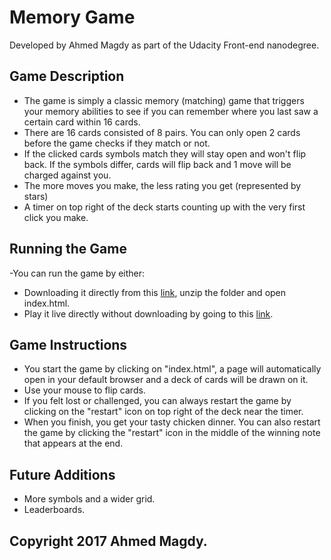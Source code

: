 # Memory Game
 Developed by Ahmed Magdy as part of the Udacity Front-end nanodegree.

## Game Description
- The game is simply a classic memory (matching) game that triggers your memory abilities to see if you can remember where you last saw a certain card within 16 cards. 
- There are 16 cards consisted of 8 pairs. You can only open 2 cards before the game checks if they match or not.
- If the clicked cards symbols match they will stay open and won't flip back. If the symbols differ, cards will flip back and 1 move will be charged against you.
- The more moves you make, the less rating you get (represented by stars)
- A timer on top right of the deck starts counting up with the very first click you make.

## Running the Game

-You can run the game by either:
 - Downloading it directly from this [link](https://github.com/commanderMadi/madiMemoryGame/archive/master.zip), unzip the folder and open index.html.
 - Play it live directly without downloading by going to this [link](https://commandermadi.github.io/madiMemoryGame/).

## Game Instructions
- You start the game by clicking on "index.html", a page will automatically open in your default browser and a deck of cards will be drawn on it.
- Use your mouse to flip cards.
- If you felt lost or challenged, you can always restart the game by clicking on the "restart" icon on top right of the deck near the timer.
- When you finish, you get your tasty chicken dinner. You can also restart the game by clicking the "restart" icon in the middle of the winning note that appears at the end.

## Future Additions

- More symbols and a wider grid.
- Leaderboards.

## Copyright 2017 Ahmed Magdy.
